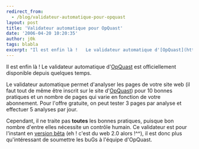 ```yaml
---
redirect_from:
  - /blog/validateur-automatique-pour-opquast
layout: post
title: 'Validateur automatique pour OpQuast'
date: '2006-04-20 10:20:35'
author: j0k
tags: blabla
excerpt: "Il est enfin là !   Le validateur automatique d'[OpQuast](http://www.j0k3r.net/news-suivez-la-qualite-de-vos-sites-grace-a-un-site-1003.html) est officiellement disponible depuis quelques temps.  \n  \nLe validateur automatique permet d'analyser les pages de votre site web (il faut tout de même être inscrit sur le site      …"
---
```


Il est enfin là !   Le validateur automatique d'[OpQuast](http://www.j0k3r.net/news-suivez-la-qualite-de-vos-sites-grace-a-un-site-1003.html) est officiellement disponible depuis quelques temps.

Le validateur automatique permet d'analyser les pages de votre site web (il faut tout de même être inscrit sur le site d'[OpQuast](http://www.opquast.com/)) pour 10 bonnes pratiques et un nombre de pages qui varie en fonction de votre abonnement. Pour l'offre gratuite, on peut tester 3 pages par analyse et effectuer 5 analyses par jour.

Cependant, il ne traite pas **toutes** les bonnes pratiques, puisque bon nombre d'entre elles nécessite un contrôle humain. Ce validateur est pour l'instant en [version bêta](http://www.opquast.com/dotclear/index.php/2006/04/18/82-validateur-automatique) (eh ! c'est du web 2.0 alors !^^), il est donc plus qu'intéressant de soumettre les buGs à l'équipe d'OpQuast.
